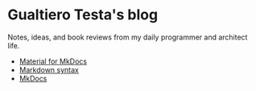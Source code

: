 # Gualtiero Testa's blog

Notes, ideas, and book reviews from my daily programmer and architect life.

* [Material for MkDocs](https://squidfunk.github.io/mkdocs-material/)
* [Markdown syntax](https://www.markdownguide.org/cheat-sheet/)
* [MkDocs](https://www.mkdocs.org/)
